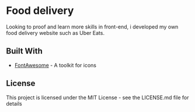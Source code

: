# Food delivery
Looking to proof and learn more skills in front-end, i developed my own food delivery website such as Uber Eats. 

## Built With
-   [FontAwesome](https://fontawesome.com)  - A toolkit for icons

## License
This project is licensed under the MIT License - see the LICENSE.md file for details
